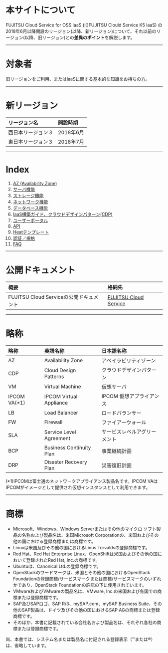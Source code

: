 # 本サイトについて

FUJITSU Cloud Service for OSS IaaS (旧FUJITSU Clould Service K5 IaaS) の2018年6月以降開設のリージョン(以降、新リージョン)について、それ以前のリージョン(以降、旧リージョン)との**差異のポイント**を解説します。

------



# 対象者

旧リージョンをご利用、またはIaaSに関する基本的な知識をお持ちの方。

------



# 新リージョン

| リージョン名       | 開設時期  |
|:-------------------|:----------|
| 西日本リージョン３ | 2018年6月 |
| 東日本リージョン３ | 2018年7月 |

------



# Index

1. [AZ (Availability Zone)](AZ/README.md)
2. [サーバ機能](serverfunction/README.md)
3. [ストレージ機能](storagefunction/README.md)
4. [ネットワーク機能](networkdesign/README.md)
5. [データベース機能](database/README.md)
6. [IaaS構築ガイド、クラウドデザインパターン(CDP)](CDP/README.md)
7. [ユーザーポータル](userportal/README.md)
8. [API](API/README.md)
9. [Heatテンプレート](HeatTemplate/README.md)
10. [認証／規格](audit/README.md)
11. [FAQ](FAQ/README.md)

------



# 公開ドキュメント

| 概要                                    | 格納先                                                                             |
|:----------------------------------------|:-----------------------------------------------------------------------------------|
| FUJITSU Cloud Serviceの公開ドキュメント | [FUJITSU Cloud Service]( https://doc.cloud.global.fujitsu.com/jp/iaas/index.html ) |

------



# 略称

| 略称         | 英語名称                 | 日本語名称                   |
|:-------------|:-------------------------|:-----------------------------|
| AZ           | Availability Zone        | アベイラビリティゾーン       |
| CDP          | Cloud Design Patterns    | クラウドデザインパターン     |
| VM           | Virtual Machine          | 仮想サーバ                   |
| IPCOM VA(*1) | IPCOM Virtual Appliance  | IPCOM 仮想アプライアンス     |
| LB           | Load Balancer            | ロードバランサー             |
| FW           | Firewall                 | ファイアーウォール           |
| SLA          | Service Level Agreement  | サービスレベルアグリーメント |
| BCP          | Business Continuity Plan | 事業継続計画                 |
| DRP          | Disaster Recovery Plan   | 災害復旧計画                 |

(*1)IPCOMは富士通のネットワークアプライアンス製品名です。IPCOM VAはIPCOMがイメージとして提供され仮想インスタンスとして利用できます。

------



# 商標

- Microsoft、Windows、Windows Serverまたはその他のマイクロ ソフト製品の名称および製品名は、米国Microsoft Corporationの、米国およびその他の国における登録商標または商標です。
- Linuxは米国及びその他の国におけるLinus Torvaldsの登録商標です。
- Red Hat、Red Hat Enterprise Linux、OpenShiftは米国およびその他の国において登録されたRed Hat, Inc.の商標です。
- Ubuntuは、Canonical Ltd.の登録商標です。
- OpenStackのワードマークは、米国とその他の国におけるOpenStack Foundationの登録商標/サービスマークまたは商標/サービスマークのいずれかであり、OpenStack Foundationの許諾の下に使用されています。
- VMwareおよびVMwareの製品名は、VMware, Inc.の米国および各国での商標または登録商標です。  
- SAP及びSAPロゴ、SAP R/3、mySAP.com、mySAP Business Suite、その他のSAP製品は、ドイツ及びその他の国におけるSAP AGの商標または登録商標です。
- そのほか、本書に記載されている会社名および製品名は、それぞれ各社の商標または登録商標です。



尚、本書では、システム名または製品名に付記される登録表示（™または®）は、省略しています。

